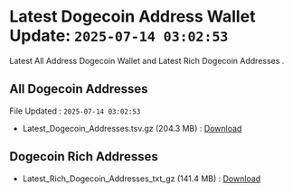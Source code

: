 # Latest Dogecoin Address Wallet Update: `2025-07-14 03:02:53`

Latest All Address Dogecoin Wallet and Latest Rich Dogecoin Addresses .

## All Dogecoin Addresses

File Updated : `2025-07-14 03:02:53`

- Latest_Dogecoin_Addresses.tsv.gz (204.3 MB) : [Download](https://github.com/Pymmdrza/Rich-Address-Wallet/releases/tag/Dogecoin)

## Dogecoin Rich Addresses

- Latest_Rich_Dogecoin_Addresses_txt_gz (141.4 MB) : [Download](https://github.com/Pymmdrza/Rich-Address-Wallet/releases/tag/Dogecoin)
